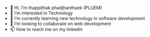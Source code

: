 - 👋 Hi, I’m thappithak phadjhanthuek (PLUEM)
- 👀 I’m interested in Technology
- 🌱 I’m currently learning new technology in software development
- 💞️ I’m looking to collaborate on web development
- 📫 How to reach me on my linkedin

<!---
thepphithakP/thepphithakP is a ✨ special ✨ repository because its `README.md` (this file) appears on your GitHub profile.
You can click the Preview link to take a look at your changes.
--->

